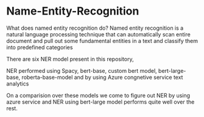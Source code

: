 # Name-Entity-Recognition

What does named entity recognition do? Named entity recognition is a natural language processing technique that can automatically scan entire document and pull out some fundamental entities in a text and classify them into predefined categories

There are six NER model present in this repository, 

NER performed using Spacy, bert-base, custom bert model, bert-large-base, roberta-base-model and by using Azure congnetive service text analytics

On a comparision over these models we come to figure out NER by using azure service and NER using bert-large model performs quite well over the rest.
